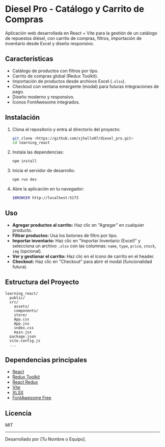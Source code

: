 # Diesel Pro - Catálogo y Carrito de Compras

Aplicación web desarrollada en React + Vite para la gestión de un catálogo de repuestos diésel, con carrito de compras, filtros, importación de inventario desde Excel y diseño responsivo.

## Características

- Catálogo de productos con filtros por tipo.
- Carrito de compras global (Redux Toolkit).
- Importación de productos desde archivos Excel (`.xlsx`).
- Checkout con ventana emergente (modal) para futuras integraciones de pago.
- Diseño moderno y responsivo.
- Íconos FontAwesome integrados.

## Instalación

1. Clona el repositorio y entra al directorio del proyecto:
   ```sh
   git clone <https://github.com/sjhallo07/diesel_pro.git>
   cd learning_react
   ```

2. Instala las dependencias:
   ```sh
   npm install
   ```

3. Inicia el servidor de desarrollo:
   ```sh
   npm run dev
   ```

4. Abre la aplicación en tu navegador:
   ```sh
   $BROWSER http://localhost:5173
   ```

## Uso

- **Agregar productos al carrito:** Haz clic en "Agregar" en cualquier producto.
- **Filtrar productos:** Usa los botones de filtro por tipo.
- **Importar inventario:** Haz clic en "Importar Inventario (Excel)" y selecciona un archivo `.xlsx` con las columnas: `name`, `type`, `price`, `stock`, `img` (opcional).
- **Ver y gestionar el carrito:** Haz clic en el ícono de carrito en el header.
- **Checkout:** Haz clic en "Checkout" para abrir el modal (funcionalidad futura).

## Estructura del Proyecto

```
learning_react/
  public/
  src/
    assets/
    components/
    store/
    App.css
    App.jsx
    index.css
    main.jsx
  package.json
  vite.config.js
  ...
```

## Dependencias principales

- [React](https://react.dev/)
- [Redux Toolkit](https://redux-toolkit.js.org/)
- [React Redux](https://react-redux.js.org/)
- [Vite](https://vitejs.dev/)
- [XLSX](https://github.com/SheetJS/sheetjs)
- [FontAwesome Free](https://fontawesome.com/)

## Licencia

MIT

---

Desarrollado por [Tu Nombre o Equipo].